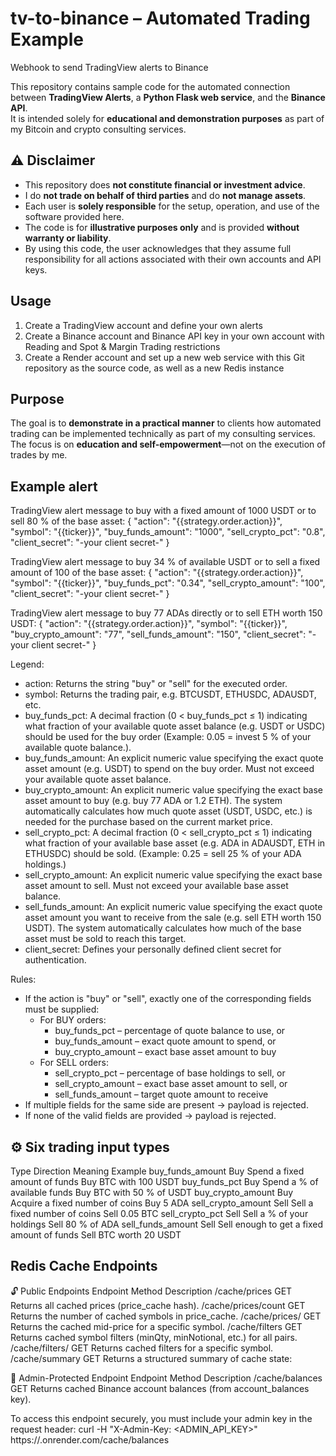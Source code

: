 # tv-to-binance – Automated Trading Example
Webhook to send TradingView alerts to Binance

This repository contains sample code for the automated connection between **TradingView Alerts**, a **Python Flask web service**, and the **Binance API**.  
It is intended solely for **educational and demonstration purposes** as part of my Bitcoin and crypto consulting services.



## ⚠️ Disclaimer

- This repository does **not constitute financial or investment advice**.
- I do **not trade on behalf of third parties** and do **not manage assets**.
- Each user is **solely responsible** for the setup, operation, and use of the software provided here.  
- The code is for **illustrative purposes only** and is provided **without warranty or liability**.
- By using this code, the user acknowledges that they assume full responsibility for all actions associated with their own accounts and API keys.



## Usage

1. Create a TradingView account and define your own alerts
2. Create a Binance account and Binance API key in your own account with Reading and Spot & Margin Trading restrictions
3. Create a Render account and set up a new web service with this Git repository as the source code, as well as a new Redis instance



## Purpose

The goal is to **demonstrate in a practical manner** to clients how automated trading can be implemented technically as part of my consulting services.  
The focus is on **education and self-empowerment**—not on the execution of trades by me.



## Example alert

TradingView alert message to buy with a fixed amount of 1000 USDT or to sell 80 % of the base asset:
{
  "action": "{{strategy.order.action}}",
  "symbol": "{{ticker}}",
  "buy_funds_amount": "1000",
  "sell_crypto_pct": "0.8",
  "client_secret": "-your client secret-"
}

TradingView alert message to buy 34 % of available USDT or to sell a fixed amount of 100 of the base asset:
{
  "action": "{{strategy.order.action}}",
  "symbol": "{{ticker}}",
  "buy_funds_pct": "0.34",
  "sell_crypto_amount": "100",
  "client_secret": "-your client secret-"
}

TradingView alert message to buy 77 ADAs directly or to sell ETH worth 150 USDT:
{
  "action": "{{strategy.order.action}}",
  "symbol": "{{ticker}}",
  "buy_crypto_amount": "77",
  "sell_funds_amount": "150",
  "client_secret": "-your client secret-"
}

Legend:
- action: Returns the string "buy" or "sell" for the executed order.
- symbol: Returns the trading pair, e.g. BTCUSDT, ETHUSDC, ADAUSDT, etc.
- buy_funds_pct: A decimal fraction (0 < buy_funds_pct ≤ 1) indicating what fraction of your available quote asset balance (e.g. USDT or USDC) should be used for the buy order (Example: 0.05 = invest 5 % of your available quote balance.).
- buy_funds_amount: An explicit numeric value specifying the exact quote asset amount (e.g. USDT) to spend on the buy order. Must not exceed your available quote asset balance.
- buy_crypto_amount: An explicit numeric value specifying the exact base asset amount to buy (e.g. buy 77 ADA or 1.2 ETH). The system automatically calculates how much quote asset (USDT, USDC, etc.) is needed for the purchase based on the current market price.
- sell_crypto_pct: A decimal fraction (0 < sell_crypto_pct ≤ 1) indicating what fraction of your available base asset (e.g. ADA in ADAUSDT, ETH in ETHUSDC) should be sold. (Example: 0.25 = sell 25 % of your ADA holdings.)
- sell_crypto_amount: An explicit numeric value specifying the exact base asset amount to sell. Must not exceed your available base asset balance.
- sell_funds_amount: An explicit numeric value specifying the exact quote asset amount you want to receive from the sale (e.g. sell ETH worth 150 USDT). The system automatically calculates how much of the base asset must be sold to reach this target.
- client_secret: Defines your personally defined client secret for authentication.

Rules:
- If the action is "buy" or "sell", exactly one of the corresponding fields must be supplied:
  - For BUY orders:
    - buy_funds_pct – percentage of quote balance to use, or
    - buy_funds_amount – exact quote amount to spend, or
    - buy_crypto_amount – exact base asset amount to buy
  - For SELL orders:
    - sell_crypto_pct – percentage of base holdings to sell, or
    - sell_crypto_amount – exact base asset amount to sell, or
    - sell_funds_amount – target quote amount to receive
- If multiple fields for the same side are present → payload is rejected.
- If none of the valid fields are provided → payload is rejected.



## ⚙️ Six trading input types
Type                  Direction   Meaning                                       Example
buy_funds_amount      Buy         Spend a fixed amount of funds                 Buy BTC with 100 USDT
buy_funds_pct         Buy         Spend a % of available funds                  Buy BTC with 50 % of USDT
buy_crypto_amount     Buy         Acquire a fixed number of coins               Buy 5 ADA
sell_crypto_amount    Sell        Sell a fixed number of coins                  Sell 0.05 BTC
sell_crypto_pct       Sell        Sell a % of your holdings                     Sell 80 % of ADA
sell_funds_amount     Sell        Sell enough to get a fixed amount of funds    Sell BTC worth 20 USDT



## Redis Cache Endpoints
🔓 Public Endpoints
Endpoint                  Method  Description
/cache/prices             GET     Returns all cached prices (price_cache hash).
/cache/prices/count	      GET     Returns the number of cached symbols in price_cache.
/cache/prices/<symbol>    GET     Returns the cached mid-price for a specific symbol.
/cache/filters            GET     Returns cached symbol filters (minQty, minNotional, etc.) for all pairs.
/cache/filters/<symbol>   GET     Returns cached filters for a specific symbol.
/cache/summary            GET     Returns a structured summary of cache state:

🔐 Admin-Protected Endpoint
Endpoint                  Method  Description
/cache/balances           GET     Returns cached Binance account balances (from account_balances key).

To access this endpoint securely, you must include your admin key in the request header:
curl -H "X-Admin-Key: <ADMIN_API_KEY>" https://<your-web-service-name>.onrender.com/cache/balances
